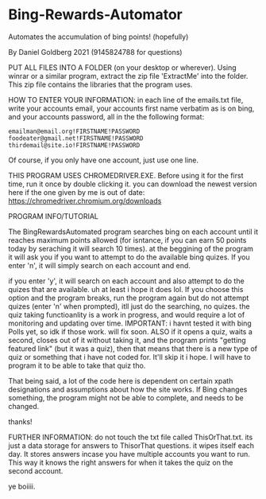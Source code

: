 # Bing-Rewards-Automator
Automates the accumulation of bing points! (hopefully)

By Daniel Goldberg 2021 (9145824788 for questions)

PUT ALL FILES INTO A FOLDER (on your desktop or wherever). Using winrar or a similar program, extract the zip file 'ExtractMe' into the folder. This zip file contains the libraries that the program uses.


HOW TO ENTER YOUR INFORMATION:
  in each line of the emails.txt file, write your accounts email, your accounts first name verbatim as   is on bing, and your accounts password, all in the the following format:
  
    emailman@email.org!FIRSTNAME!PASSWORD
    foodeater@gmail.net!FIRSTNAME!PASSWORD
    thirdemail@site.io!FIRSTNAME!PASSWORD
    
  Of course, if you only have one account, just use one line.

THIS PROGRAM USES CHROMEDRIVER.EXE. Before using it for the first time, run it once by double clicking it. you can download the newest version here if the one given by me is out of date: https://chromedriver.chromium.org/downloads
 
PROGRAM INFO/TUTORIAL

The BingRewardsAutomated program searches bing on each account until it reaches maximum points allowed (for isntance, if you can earn 50 points today by seraching it will search 10 times). at the beggining of the program it will ask you if you want to attempt to do the available bing quizes. If you enter 'n', it will simply search on each account and end.

if you enter 'y', it will search on each account and also attempt to do the quizes that are available. uh at least i hope it does lol. If you choose this option and the program breaks, run the program again but do not attempt quizes (enter 'n' when prompted), itll just do the searching, no quizes.  the quiz taking functioanlity is a work in progress, and would require a lot of monitoring and updating over time. IMPORTANT:  i havnt tested it with bing Polls yet, so idk if those work. will fix soon. ALSO if it opens a quiz, waits a second, closes out of it without taking it, and the program prints "getting featured link" (but it was a quiz), then that means that there is a new type of quiz or something that i have not coded for. It'll skip it i hope. I will have to program it to be able to take that quiz tho.

That being said, a lot of the code here is dependent on certain xpath designations and assumptions about how the site works. If Bing changes something, the program might not be able to complete, and needs to be changed. 


thanks!


FURTHER INFORMATION:
do not touch the txt file called ThisOrThat.txt. its just a data storage for answers to ThisorThat questions. it wipes itself each day. It stores answers incase you have multiple accounts you want to run. This way it knows the right answers for when it takes the quiz on the second account.

ye boiiii. 

